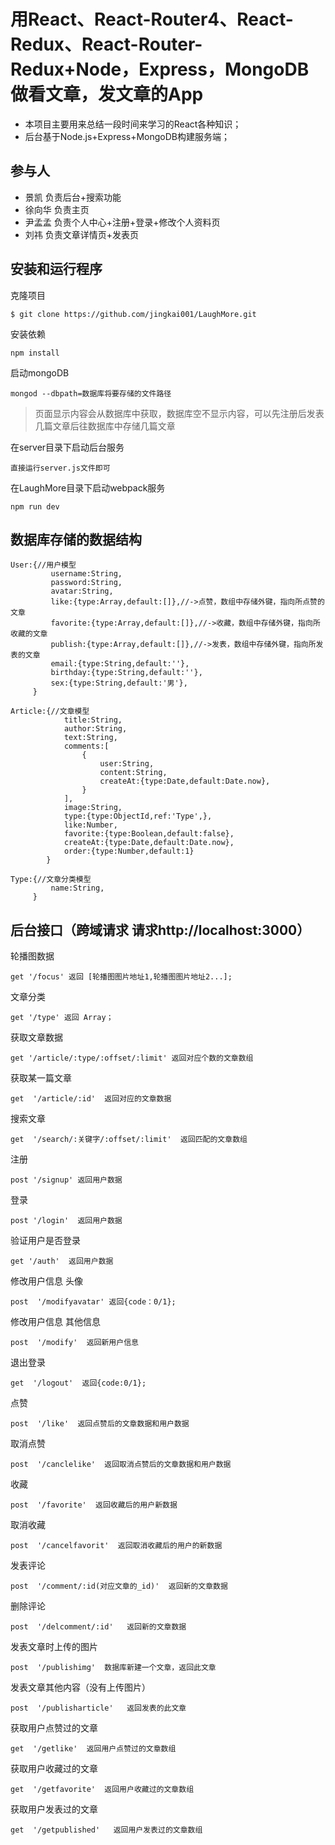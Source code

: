 # 用React、React-Router4、React-Redux、React-Router-Redux+Node，Express，MongoDB做看文章，发文章的App

- 本项目主要用来总结一段时间来学习的React各种知识；
- 后台基于Node.js+Express+MongoDB构建服务端；

## 参与人
- 景凯       负责后台+搜索功能
- 徐向华     负责主页
- 尹孟孟     负责个人中心+注册+登录+修改个人资料页
- 刘祎       负责文章详情页+发表页

## 安装和运行程序
克隆项目
```
$ git clone https://github.com/jingkai001/LaughMore.git
```

安装依赖
```
npm install
```

启动mongoDB 
```
mongod --dbpath=数据库将要存储的文件路径
```
> 页面显示内容会从数据库中获取，数据库空不显示内容，可以先注册后发表几篇文章后往数据库中存储几篇文章

在server目录下启动后台服务
```
直接运行server.js文件即可
```

在LaughMore目录下启动webpack服务
```
npm run dev
```

## 数据库存储的数据结构
```
User:{//用户模型
         username:String,
         password:String,
         avatar:String,
         like:{type:Array,default:[]},//->点赞，数组中存储外键，指向所点赞的文章
         favorite:{type:Array,default:[]},//->收藏，数组中存储外键，指向所收藏的文章
         publish:{type:Array,default:[]},//->发表，数组中存储外键，指向所发表的文章
         email:{type:String,default:''},
         birthday:{type:String,default:''},
         sex:{type:String,default:'男'},
     }
     
Article:{//文章模型
            title:String,
            author:String,
            text:String,
            comments:[
                {
                    user:String,
                    content:String,
                    createAt:{type:Date,default:Date.now},
                }
            ],
            image:String,
            type:{type:ObjectId,ref:'Type',},
            like:Number,
            favorite:{type:Boolean,default:false},
            createAt:{type:Date,default:Date.now},
            order:{type:Number,default:1}
        }
        
Type:{//文章分类模型
         name:String,
     }        
```

## 后台接口（跨域请求 请求http://localhost:3000）
轮播图数据
```
get '/focus' 返回 [轮播图图片地址1,轮播图图片地址2...];
```
文章分类
```
get '/type' 返回 Array；
```
获取文章数据
```
get '/article/:type/:offset/:limit' 返回对应个数的文章数组
```
获取某一篇文章
```
get  '/article/:id'  返回对应的文章数据
```
搜索文章
```
get  '/search/:关键字/:offset/:limit'  返回匹配的文章数组
```
注册
```
post '/signup' 返回用户数据
```
登录
```
post '/login'  返回用户数据
```
验证用户是否登录
```
get '/auth'  返回用户数据
```
修改用户信息 头像
```
post  '/modifyavatar' 返回{code：0/1};
```
修改用户信息 其他信息
```
post  '/modify'  返回新用户信息
```
退出登录
```
get  '/logout'  返回{code:0/1};
```
点赞
```
post  '/like'  返回点赞后的文章数据和用户数据
```
取消点赞
```
post  '/canclelike'  返回取消点赞后的文章数据和用户数据
```
收藏
```
post  '/favorite'  返回收藏后的用户新数据
```
取消收藏
```
post  '/cancelfavorit'  返回取消收藏后的用户的新数据
```
发表评论
```
post  '/comment/:id(对应文章的_id)'  返回新的文章数据
```
删除评论
```
post  '/delcomment/:id'   返回新的文章数据
```
发表文章时上传的图片
```
post  '/publishimg'  数据库新建一个文章，返回此文章
```
发表文章其他内容（没有上传图片）
```
post  '/publisharticle'   返回发表的此文章
```
获取用户点赞过的文章
```
get  '/getlike'  返回用户点赞过的文章数组
```
获取用户收藏过的文章
```
get  '/getfavorite'  返回用户收藏过的文章数组
```
获取用户发表过的文章
```
get  '/getpublished'   返回用户发表过的文章数组
```








